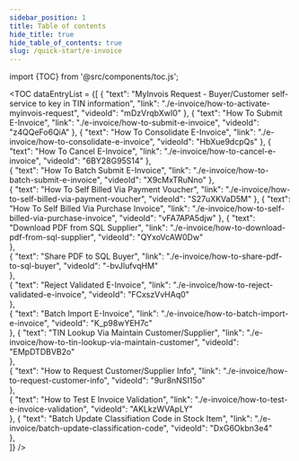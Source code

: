 ```yaml
---
sidebar_position: 1
title: Table of contents
hide_title: true
hide_table_of_contents: true
slug: /quick-start/e-invoice
---
```


import {TOC} from '@src/components/toc.js';

<TOC
dataEntryList = {[
{
  "text": "MyInvois Request - Buyer/Customer self-service to key in TIN information", 
  "link": "./e-invoice/how-to-activate-myinvois-request",
  "videoId": "mDzVrqbXwI0"
},
{
  "text": "How To Submit E-Invoice", 
  "link": "./e-invoice/how-to-submit-e-invoice",
  "videoId": "z4QQeFo6QiA"
},
{
  "text": "How To Consolidate E-Invoice", 
  "link": "./e-invoice/how-to-consolidate-e-invoice",
  "videoId": "HbXue9dcpQs"
},
{
  "text": "How To Cancel E-Invoice", 
  "link": "./e-invoice/how-to-cancel-e-invoice",
  "videoId": "6BY28G95S14"
},  
{
  "text": "How To Batch Submit E-Invoice", 
  "link": "./e-invoice/how-to-batch-submit-e-invoice",
  "videoId": "X9cMxTRuNno"
},  
{
  "text": "How To Self Billed Via Payment Voucher", 
  "link": "./e-invoice/how-to-self-billed-via-payment-voucher",
  "videoId": "S27uXKVaD5M"
}, 
{
  "text": "How To Self Billed Via Purchase Invoice", 
  "link": "./e-invoice/how-to-self-billed-via-purchase-invoice",
  "videoId": "vFA7APA5djw"
}, 
{
  "text": "Download PDF from SQL Supplier", 
  "link": "./e-invoice/how-to-download-pdf-from-sql-supplier",
  "videoId": "QYxoVcAW0Dw"    
},  
{
  "text": "Share PDF to SQL Buyer", 
  "link": "./e-invoice/how-to-share-pdf-to-sql-buyer",
  "videoId": "-bvJlufvqHM"    
},  
{
  "text": "Reject Validated E-Invoice", 
  "link": "./e-invoice/how-to-reject-validated-e-invoice",
  "videoId": "FCxszVvHAq0"    
},  
{
  "text": "Batch Import E-Invoice", 
  "link": "./e-invoice/how-to-batch-import-e-invoice",
  "videoId": "K_p98wYEH7c"    
},
{
  "text": "TIN Lookup Via Maintain Customer/Supplier", 
  "link": "./e-invoice/how-to-tin-lookup-via-maintain-customer",
  "videoId": "EMpDTDBVB2o"      
},   
{
  "text": "How to Request Customer/Supplier Info", 
  "link": "./e-invoice/how-to-request-customer-info",
  "videoId": "9ur8nNSI15o"      
},   
{
  "text": "How to Test E Invoice Validation", 
  "link": "./e-invoice/how-to-test-e-invoice-validation",
  "videoId": "AKLkzWVApLY"      
},
{
  "text": "Batch Update Classifiation Code in Stock Item", 
  "link": "./e-invoice/batch-update-classification-code",
  "videoId": "DxG6Okbn3e4"      
},  
]}
/>
